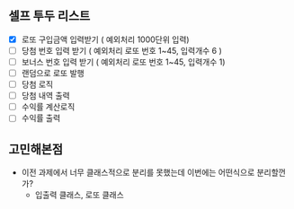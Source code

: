 ## 셀프 투두 리스트

- [x] 로또 구입금액 입력받기 ( 예외처리 1000단위 입력)
- [ ] 당첨 번호 입력 받기 ( 예외처리 로또 번호 1~45, 입력개수 6 )
- [ ] 보너스 번호 입력 받기 ( 예외처리 로또 번호 1~45, 입력개수 1)
- [ ] 랜덤으로 로또 발행
- [ ] 당첨 로직
- [ ] 당첨 내역 출력
- [ ] 수익률 계산로직
- [ ] 수익률 출력

## 고민해본점

- 이전 과제에서 너무 클래스적으로 분리를 못했는데 이번에는 어떤식으로 분리할껀가?
  - 입출력 클래스, 로또 클래스
